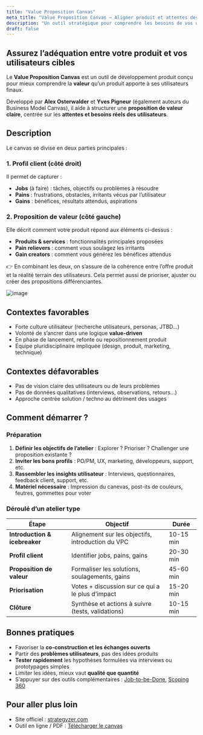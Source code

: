 ```yaml
---
title: "Value Proposition Canvas"
meta_title: "Value Proposition Canvas – Aligner produit et attentes des utilisateurs"
description: "Un outil stratégique pour comprendre les besoins de vos utilisateurs, concevoir des propositions de valeur pertinentes, et améliorer l’adéquation entre votre produit et ses bénéficiaires."
draft: false
---
```


## Assurez l’adéquation entre votre produit et vos utilisateurs cibles

Le **Value Proposition Canvas** est un outil de développement produit conçu pour mieux comprendre la **valeur** qu’un produit apporte à ses utilisateurs finaux.

Développé par **Alex Osterwalder** et **Yves Pigneur** (également auteurs du Business Model Canvas), il aide à structurer une **proposition de valeur claire**, centrée sur les **attentes et besoins réels des utilisateurs**.

## Description

Le canvas se divise en deux parties principales :

### 1. Profil client (côté droit)

Il permet de capturer :

- **Jobs** (à faire) : tâches, objectifs ou problèmes à résoudre
- **Pains** : frustrations, obstacles, irritants vécus par l’utilisateur
- **Gains** : bénéfices, résultats attendus, aspirations

### 2. Proposition de valeur (côté gauche)

Elle décrit comment votre produit répond aux éléments ci-dessus :

- **Produits & services** : fonctionnalités principales proposées
- **Pain relievers** : comment vous soulagez les irritants
- **Gain creators** : comment vous générez les bénéfices attendus

👉 En combinant les deux, on s’assure de la cohérence entre l’offre produit et la réalité terrain des utilisateurs. Cela permet aussi de prioriser, ajuster ou créer des propositions différenciantes.

![image](https://www.strategyzer.com/sites/default/files/canvas/vpc_canvas_preview.png)

## Contextes favorables

* Forte culture utilisateur (recherche utilisateurs, personas, JTBD…)
* Volonté de s’ancrer dans une logique **value-driven**
* En phase de lancement, refonte ou repositionnement produit
* Équipe pluridisciplinaire impliquée (design, produit, marketing, technique)

## Contextes défavorables

* Pas de vision claire des utilisateurs ou de leurs problèmes
* Pas de données qualitatives (interviews, observations, retours…)
* Approche centrée solution / techno au détriment des usages

## Comment démarrer ?

### Préparation

1. **Définir les objectifs de l’atelier** : Explorer ? Prioriser ? Challenger une proposition existante ?
2. **Inviter les bons profils** : PO/PM, UX, marketing, développeurs, support, etc.
3. **Rassembler les insights utilisateur** : Interviews, questionnaires, feedback client, support, etc.
4. **Matériel nécessaire** : Impression du canevas, post-its de couleurs, feutres, gommettes pour voter

### Déroulé d’un atelier type

| Étape | Objectif | Durée |
|-------|----------|-------|
| **Introduction & icebreaker** | Alignement sur les objectifs, introduction du VPC | 10-15 min |
| **Profil client** | Identifier jobs, pains, gains | 20-30 min |
| **Proposition de valeur** | Formaliser les solutions, soulagements, gains | 45-60 min |
| **Priorisation** | Votes + discussion sur ce qui a le plus d’impact | 15-20 min |
| **Clôture** | Synthèse et actions à suivre (tests, validations) | 10-15 min |

## Bonnes pratiques

* Favoriser la **co-construction et les échanges ouverts**
* Partir des **problèmes utilisateurs**, pas des idées produits
* **Tester rapidement** les hypothèses formulées via interviews ou prototypages simples
* Limiter les idées, mieux vaut **qualité que quantité**
* S’appuyer sur des outils complémentaires : [Job-to-be-Done](./job-to-be-done), [Scoping 360](./scoping-360)

## Pour aller plus loin

* Site officiel : [strategyzer.com](https://www.strategyzer.com/library/the-value-proposition-canvas)
* Outil en ligne / PDF : [Télécharger le canvas](https://www.strategyzer.com/canvas/value-proposition-canvas)
